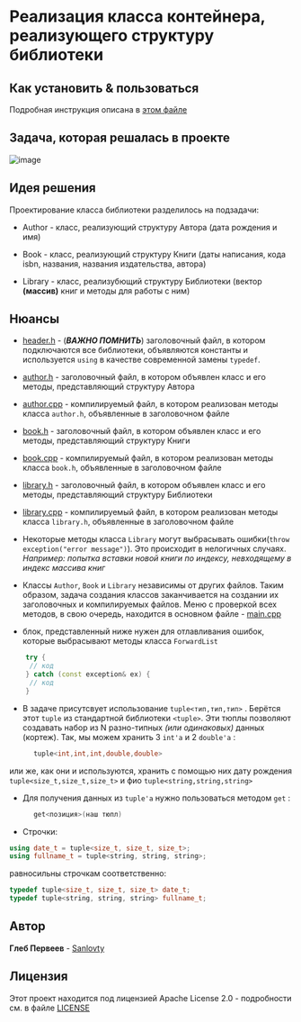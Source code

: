 # Реализация класса контейнера, реализующего структуру библиотеки

## Как установить & пользоваться
  Подробная инструкция описана в [этом файле](INSTALLATION.md)
  
## Задача, которая решалась в проекте
  ![image](https://user-images.githubusercontent.com/68380831/147128051-042535f2-3c18-4f72-a168-3966ee54b0de.png)

  
## Идея решения
   Проектирование класса библиотеки разделилось на подзадачи:
   
   - Author - класс, реализующий структуру Автора (дата рождения и имя)
    
   - Book - класс, реализующий структуру Книги (даты написания, кода isbn, названия, названия издательства, автора)
    
   - Library - класс, реализубющий структуру Библиотеки (вектор **(массив)** книг и методы для работы с ним)
  
## Нюансы
   - [header.h](FigureProject/header.h) - (***ВАЖНО ПОМНИТЬ***) заголовочный файл, в котором
    подключаются все библиотеки, объявляются константы и используется `using` в качестве современной замены `typedef`.
    
   - [author.h](library/author.h) - заголовочный файл, в котором объявлен класс и его методы, представляющий структуру Автора
    
   - [author.cpp](library/author.cpp) - компилируемый файл, в котором реализован методы класса `author.h`, объявленные в заголовочном файле
    
   - [book.h](library/book.h) - заголовочный файл, в котором объявлен класс и его методы, представляющий структуру Книги
    
   - [book.cpp](library/book.cpp) - компилируемый файл, в котором реализован методы класса `book.h`, объявленные в заголовочном файле
    
   - [library.h](library/library.h) - заголовочный файл, в котором объявлен класс и его методы, представляющий структуру Библиотеки
    
   - [library.cpp](library/library.cpp) - компилируемый файл, в котором реализован методы класса `library.h`, объявленные в заголовочном файле
    
   - Некоторые методы класса `Library` могут выбрасывать ошибки(`throw exception("error message")`). Это происходит в нелогичных случаях.
    _Например: попытка вставки новой книги по индексу, невходящему в индекс массива книг_
    
   - Классы `Author`, `Book` и `Library` независимы от других файлов. Таким образом, задача создания 
    классов заканчивается на создании их заголовочных и компилируемых файлов. Меню с проверкой всех методов, в свою очередь,
    находится в основном файле - [main.cpp](library/main.cpp)
    
   - блок, представленный ниже нужен для отлавливания ошибок, которые выбрасывают методы класса `ForwardList`

```c++
    try {
     // код
    } catch (const exception& ex) {
     // код
    }
```

   - В задаче присутсвует использование `tuple<тип,тип,тип>` . Берётся этот `tuple` из стандартной библиотеки `<tuple>`. Эти тюплы позволяют
  создавать набор из N разно-типных _(или одинаковых)_ данных (кортеж). Так, мы можем хранить 3 `int'a` и 2 `double'a` :
```c++ 
      tuple<int,int,int,double,double>
``` 
   или же, как они и используются, хранить с помощью них дату рождения `tuple<size_t,size_t,size_t>` и фио `tuple<string,string,string>`
    
   - Для получения данных из `tuple'a` нужно пользоваться методом `get` :
```c++
      get<позиция>(наш тюпл)
```
   - Строчки:
   ```c++
   using date_t = tuple<size_t, size_t, size_t>;
   using fullname_t = tuple<string, string, string>;
   ```
   равносильны строчкам соответственно: 
   ```c++
   typedef tuple<size_t, size_t, size_t> date_t;
   typedef tuple<string, string, string> fullname_t;
   ```

## Автор
  **Глеб Первеев** - [Sanlovty](https://github.com/Sanlovty)

## Лицензия
Этот проект находится под лицензией Apache License 2.0 - подробности см. в файле [LICENSE](LICENSE)
